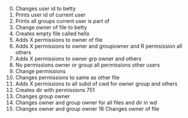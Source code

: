 0. Changes user id to betty
1. Prints user id of current user
2. Prints all groups current user is part of
3. Change owner of file to betty
4. Creates empty file called hello
5. Adds X permissions to owner of file
6. Adds X permissions to owner and groupowner and R permsission all others
7. Adds X permissions to owner grp owner and others
8. No permissions owner or group all permissions other users
9. Change permissions
10. Changes permissions to same as other file
11. Adds X permissions to all subd of cwd for owner group and others
12. Creates dir with permissions 751
13. Changes group owner
14. Changes owner and group owner for all files and dir in wd
15. Changes owner and group owner
16  Changes owner of file 